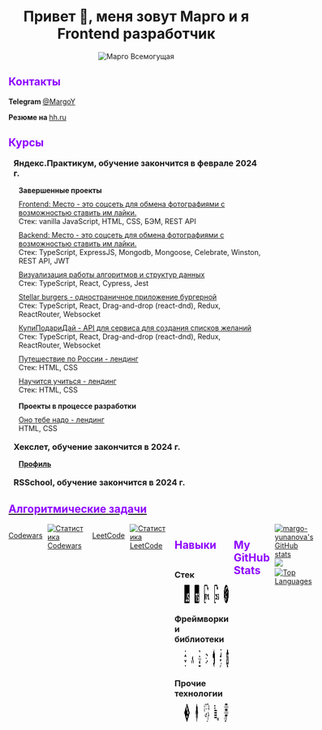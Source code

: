 <h1 align="center">Привет 🖖, меня зовут Марго и я<br> Frontend разработчик</h1>

<div align="center"><img width="350px" src="./images/144.gif" alt="Марго Всемогущая" /></div>

<h2 style="color: #8e00ff;">Контакты</h2>

<b>Telegram </b><a target="_blank" href="https://t.me/MargoY"><span>@MargoY</span></a>

<b>Резюме на </b><a target="_blank" href="https://hh.ru/resume/308fa690ff0c7281a20039ed1f394354427034"><span>hh.ru</span></a>



<section>
  <h2 style="color: #8e00ff;">Курсы</h2>

  <ul style="list-style-type:none; padding-inline-start: 10px;">
    <li>
      <h3 style="margin-block-start: 18px;margin-block-end: 0px;">
        Яндекс.Практикум, обучение закончится в феврале 2024 г.
      </h3>

  <ul style="list-style-type:none;padding-inline-start: 10px;display: flex;flex-direction: column; gap: 10px;">
    <h4 style="margin-block-start: 15px;margin-block-end: 0px;">Завершенные проекты</h4>
    <li style="display: flex; flex-direction: column;">
      <a target="_blank" href="https://github.com/margo-yunanova/mesto-project">Frontend: Место - это соцсеть для
        обмена
        фотографиями с возможностью ставить им лайки.</a>
      <span>Стек: vanilla JavaScript, HTML, CSS, БЭМ, REST API</span>
    </li>
    <li style="display: flex; flex-direction: column;">
      <a target="_blank" href="https://github.com/margo-yunanova/mesto-project-plus">Backend: Место - это соцсеть
        для
        обмена фотографиями
        с возможностью ставить им лайки.</a>
      <span>Стек: TypeScript, ExpressJS, Mongodb, Mongoose, Celebrate, Winston, REST API, JWT</span>
    </li>
    <li style="display: flex; flex-direction: column;">
      <a target="_blank" href="https://github.com/margo-yunanova/algososh">Визуализация работы алгоритмов и
        структур
        данных</a><span>Стек:
        TypeScript, React, Cypress, Jest</span>
    </li>
    <li style="display: flex; flex-direction: column;">
      <a target="_blank" href="https://github.com/margo-yunanova/react-burger">Stellar burgers - одностраничное
        приложение
        бургерной</a>
      <span>Стек: TypeScript, React, Drag-and-drop (react-dnd), Redux, ReactRouter, Websocket</span>
    </li>
    <li style="display: flex; flex-direction: column;">
      <a target="_blank" href="https://github.com/margo-yunanova/kupipodariday-backend">КупиПодариДай - API для
        сервиса для
        создания списков желаний</a>
      <span>Стек: TypeScript, React, Drag-and-drop (react-dnd), Redux, ReactRouter, Websocket</span>
    </li>
    <li style="display: flex; flex-direction: column;">
      <a target="_blank" href="https://github.com/margo-yunanova/russian-travel">Путешествие по России -
        лендинг</a>
      <span>Стек: HTML, CSS</span>
    </li>
    <li style="display: flex; flex-direction: column;">
      <a target="_blank" href="https://github.com/margo-yunanova/how-to-learn-plus">Научится учиться - лендинг</a>
      <span>Стек: HTML, CSS</span>
    </li>
  </ul>

  <ul style="list-style-type:none;padding-inline-start: 10px;display: flex;flex-direction: column; gap: 10px;">
    <h4 style="margin-block-start: 15px;margin-block-end: 0px;">Проекты в процессе разработки</h4>
    <li style="display: flex; flex-direction: column;">
      <a target="_blank" href="https://github.com/margo-yunanova/ono-tebe-nado">Оно тебе надо - лендинг</a>
      <span>HTML, CSS</span>
    </li>

  </ul>
</li>
<li>
  <h3 style="margin-block-start: 18px;margin-block-end: 0px;">
    Хекслет, обучение закончится в 2024 г.
  </h3>
  <ul style="list-style-type:none;padding-inline-start: 10px;display: flex;flex-direction: column; gap: 10px;">
    <li style="display: flex; flex-direction: column;">
      <a target="_blank" href="https://ru.hexlet.io/u/margo-yunanova">
        <h4 style="margin-block-start: 15px;margin-block-end: 0px;">Профиль</h4>
      </a>
    </li>
  </ul>
</li>
<li>
  <h3 style="margin-block-start: 18px;margin-block-end: 0px;">
    RSSchool, обучение закончится в 2024 г.
  </h3>
  <ul style="list-style-type:none;padding-inline-start: 10px;">

  </ul>
</li>
  </ul>
</section>


<a target="_blank" href="https://github.com/margo-yunanova/javascript-algorithms">
<h2 style="color: #8e00ff;">Алгоритмические задачи</h2>
</a>

<ul style=" display: flex; gap: 10px; list-style-type:none;padding-inline-start: 0px;">

<a target="_blank" href="https://www.codewars.com/users/rsschool_7a85748007a54f51">Codewars</a>

<a target="_blank" href="https://www.codewars.com/users/rsschool_7a85748007a54f51">
  <img src="https://github.r2v.ch/codewars?user=rsschool_7a85748007a54f51" alt="Статистика Codewars" style="width: 400px" /></a>
  
<a target="_blank" href="https://www.codewars.com/users/rsschool_7a85748007a54f51">LeetCode</a>

<a target="_blank" href="https://github.com/margo-yunanova/javascript-algorithms/tree/main/leetcode">
  <img src="https://leetcode-stats-six.vercel.app/?username=margoYunanova&theme=dark" alt="Статистика LeetCode" style="width: 400px" /></a>


<section>
  <h2 style="color: #8e00ff;">Навыки</h2>

  <div>
    <div style="display: flex; flex-direction: column; gap: 10px;">
      <h3 style="margin-block-start: 18px;margin-block-end: 0px;">Стек</h3>
      <div style="display: flex; gap: 10px; margin-left: 20px;">
        <a href="https://www.flaticon.com/free-icons/javascript">
          <img src="./images/javascript.svg" width="36" height="36" alt="icon javascript" />
        </a>
        <a href="https://www.flaticon.com/free-icons/typescript">
          <img src="./images/typescript.png" width="36" height="36" alt="icon typescript" />
        </a>
        <a href=" https://www.flaticon.com/free-icons/html">
          <img src="./images/html.png" width="36" height="36" alt="icon html5" />
        </a>
        <a href="https://www.flaticon.com/free-icons/css">
          <img src="./images/css.png" width="36" height="36" alt="icon css" />
        </a>
        <a href="https://simpleicons.org/">
          <img src="./images/sass.svg" width="36" height="36" alt="icon css" />
        </a>
      </div>
    </div>
  </div>
  <div style="display: flex; flex-direction: column; gap: 10px;">
    <h3 style="margin-block-start: 18px;margin-block-end: 0px;">Фреймворки и библиотеки</h3>
    <div style="display: flex; gap: 10px; margin-left: 20px;">
      <a href="https://simpleicons.org/">
        <img src="./images/react.svg" width="36" height="36" alt="icon react" />
      </a>
      <a href="https://simpleicons.org/">
        <img src="./images/reactrouter.svg" width="36" height="36" alt="icon reactrouter" />
      </a>
      <a href="https://simpleicons.org/">
        <img src="./images/redux.svg" width="36" height="36" alt="icon redux" />
      </a>
      <a href="https://simpleicons.org/">
        <img src="./images/express.svg" width="36" height="36" alt="icon express" />
      </a>
      <a href="https://simpleicons.org/">
        <img src="./images/nestjs.svg" width="36" height="36" alt="icon nestjs" />
      </a>
      <a href="https://simpleicons.org/">
        <img src="./images/jest.svg" width="36" height="36" alt="icon jest" />
      </a>
      <a href="https://simpleicons.org/">
        <img src="./images/cypress.svg" width="36" height="36" alt="icon cypress" />
      </a>
    </div>
  </div>

  <div style="display: flex; flex-direction: column; gap: 10px;">
    <h3 style="margin-block-start: 18px;margin-block-end: 0px;">Прочие технологии</h3>
    <div style="display: flex; gap: 10px; margin-left: 20px;">
      <a href="https://www.flaticon.com/free-icons">
        <img src="./images/git.svg" width="36" height="36" alt="icon  git" />
      </a>
      <a href="https://www.flaticon.com/free-icons">
        <img src="./images/mongodb.svg" width="36" height="36" alt="icon mongo" />
      </a>
      <a href="https://www.flaticon.com/free-icons">
        <img src="./images/postgresql.svg" width="36" height="36" alt="icon postgresql" />
      </a>
      <a href="https://www.flaticon.com/free-icons">
        <img src="./images/bem.svg" width="36" height="36" alt="icon bem" />
      </a>
      <a href="https://www.flaticon.com/free-icons">
        <img src="./images/figma.svg" width="36" height="36" alt="figma" />
      </a>
    </div>
  </div>
</section>

<!-- <b>Социальные сети</b>

<p align="left"> <a target="_blank" href="https://www.github.com/margo-yunanova" target="_blank" rel="noreferrer"><img src="https://raw.githubusercontent.com/danielcranney/readme-generator/main/public/icons/socials/github.svg" width="32" height="32" /></a></p> -->

<h2 style="color: #8e00ff;">My GitHub Stats</h2>

<div>
<a target="_blank" href="http://www.github.com/margo-yunanova"><img
      src="https://github-readme-stats.vercel.app/api?username=margo-yunanova&show_icons=true&hide=stars,&count_private=true&title_color=a855f7&text_color=ffffff&icon_color=a855f7&bg_color=000000&hide_border=true&show_icons=true"
      alt="margo-yunanova's GitHub stats" style="width: 400px" /></a>
<a target="_blank" href="http://www.github.com/margo-yunanova"><img
        src="https://github-readme-streak-stats.herokuapp.com/?user=margo-yunanova&stroke=ffffff&background=000000&ring=a855f7&fire=a855f7&currStreakNum=ffffff&currStreakLabel=a855f7&sideNums=ffffff&sideLabels=ffffff&dates=ffffff&hide_border=true"
        style="width: 400px" /></a>
<a target="_blank" href="https://github.com/margo-yunanova"><img
      src="https://github-readme-stats.vercel.app/api/top-langs/?username=margo-yunanova&langs_count=10&title_color=a855f7&text_color=ffffff&icon_color=a855f7&bg_color=000000&hide_border=true&locale=en&custom_title=Top%20%Languages"
      alt="Top Languages" /></a>
</div>
